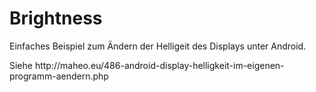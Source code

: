 # Brightness

<p>Einfaches Beispiel zum Ändern der Helligeit des Displays unter Android.</p>
<p>Siehe http://maheo.eu/486-android-display-helligkeit-im-eigenen-programm-aendern.php</p>
